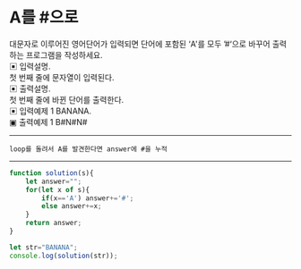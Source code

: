 # A를 #으로

대문자로 이루어진 영어단어가 입력되면 단어에 포함된 ‘A'를 모두 ’#‘으로 바꾸어 출력하는 프로그램을 작성하세요.   
▣ 입력설명.  
첫 번째 줄에 문자열이 입력된다.   
▣ 출력설명.  
첫 번째 줄에 바뀐 단어를 출력한다.   
▣ 입력예제 1 BANANA.  
▣ 출력예제 1 B#N#N#   

---

```
loop를 돌려서 A를 발견한다면 answer에 #을 누적
```

---

```js
function solution(s){
    let answer="";
    for(let x of s){
        if(x=='A') answer+='#';
        else answer+=x;
    }
    return answer;
}

let str="BANANA";
console.log(solution(str));
```
